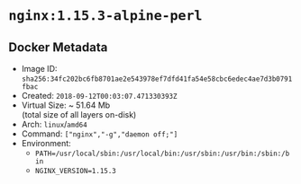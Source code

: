 # `nginx:1.15.3-alpine-perl`

## Docker Metadata

- Image ID: `sha256:34fc202bc6fb8701ae2e543978ef7dfd41fa54e58cbc6edec4ae7d3b0791fbac`
- Created: `2018-09-12T00:03:07.471330393Z`
- Virtual Size: ~ 51.64 Mb  
  (total size of all layers on-disk)
- Arch: `linux`/`amd64`
- Command: `["nginx","-g","daemon off;"]`
- Environment:
  - `PATH=/usr/local/sbin:/usr/local/bin:/usr/sbin:/usr/bin:/sbin:/bin`
  - `NGINX_VERSION=1.15.3`
